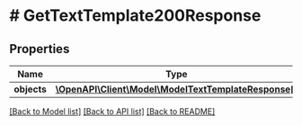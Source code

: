 # # GetTextTemplate200Response

## Properties

Name | Type | Description | Notes
------------ | ------------- | ------------- | -------------
**objects** | [**\OpenAPI\Client\Model\ModelTextTemplateResponse[]**](ModelTextTemplateResponse.md) |  |

[[Back to Model list]](../../README.md#models) [[Back to API list]](../../README.md#endpoints) [[Back to README]](../../README.md)
